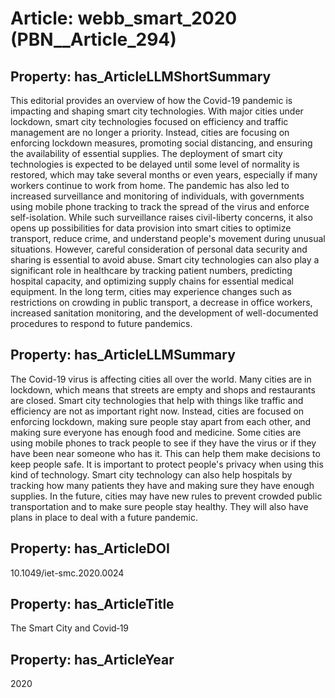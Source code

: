 # Article: __webb_smart_2020__ (PBN__Article_294)

## Property: has_ArticleLLMShortSummary

This editorial provides an overview of how the Covid-19 pandemic is impacting and shaping smart city technologies. With major cities under lockdown, smart city technologies focused on efficiency and traffic management are no longer a priority. Instead, cities are focusing on enforcing lockdown measures, promoting social distancing, and ensuring the availability of essential supplies. The deployment of smart city technologies is expected to be delayed until some level of normality is restored, which may take several months or even years, especially if many workers continue to work from home. The pandemic has also led to increased surveillance and monitoring of individuals, with governments using mobile phone tracking to track the spread of the virus and enforce self-isolation. While such surveillance raises civil-liberty concerns, it also opens up possibilities for data provision into smart cities to optimize transport, reduce crime, and understand people's movement during unusual situations. However, careful consideration of personal data security and sharing is essential to avoid abuse. Smart city technologies can also play a significant role in healthcare by tracking patient numbers, predicting hospital capacity, and optimizing supply chains for essential medical equipment. In the long term, cities may experience changes such as restrictions on crowding in public transport, a decrease in office workers, increased sanitation monitoring, and the development of well-documented procedures to respond to future pandemics.

## Property: has_ArticleLLMSummary

The Covid-19 virus is affecting cities all over the world. Many cities are in lockdown, which means that streets are empty and shops and restaurants are closed. Smart city technologies that help with things like traffic and efficiency are not as important right now. Instead, cities are focused on enforcing lockdown, making sure people stay apart from each other, and making sure everyone has enough food and medicine. Some cities are using mobile phones to track people to see if they have the virus or if they have been near someone who has it. This can help them make decisions to keep people safe. It is important to protect people's privacy when using this kind of technology. Smart city technology can also help hospitals by tracking how many patients they have and making sure they have enough supplies. In the future, cities may have new rules to prevent crowded public transportation and to make sure people stay healthy. They will also have plans in place to deal with a future pandemic.

## Property: has_ArticleDOI

10.1049/iet-smc.2020.0024

## Property: has_ArticleTitle

The Smart City and Covid‐19

## Property: has_ArticleYear

2020

